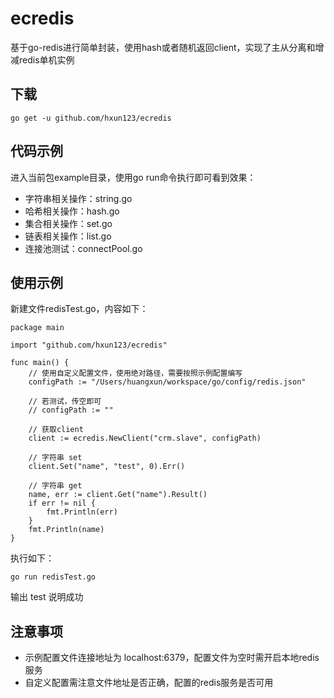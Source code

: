 # ecredis
基于go-redis进行简单封装，使用hash或者随机返回client，实现了主从分离和增减redis单机实例
## 下载
`go get -u github.com/hxun123/ecredis`
## 代码示例
进入当前包example目录，使用go run命令执行即可看到效果：
* 字符串相关操作：string.go
* 哈希相关操作：hash.go
* 集合相关操作：set.go
* 链表相关操作：list.go
* 连接池测试：connectPool.go
## 使用示例
新建文件redisTest.go，内容如下：
```
package main

import "github.com/hxun123/ecredis"

func main() {
    // 使用自定义配置文件，使用绝对路径，需要按照示例配置编写
    configPath := "/Users/huangxun/workspace/go/config/redis.json"

    // 若测试，传空即可
    // configPath := ""

    // 获取client
    client := ecredis.NewClient("crm.slave", configPath)

    // 字符串 set
    client.Set("name", "test", 0).Err()

    // 字符串 get
    name, err := client.Get("name").Result()
    if err != nil {
        fmt.Println(err)
    }
    fmt.Println(name)
}
```
执行如下：
```
go run redisTest.go
```
输出 test 说明成功
## 注意事项
* 示例配置文件连接地址为 localhost:6379，配置文件为空时需开启本地redis服务
* 自定义配置需注意文件地址是否正确，配置的redis服务是否可用